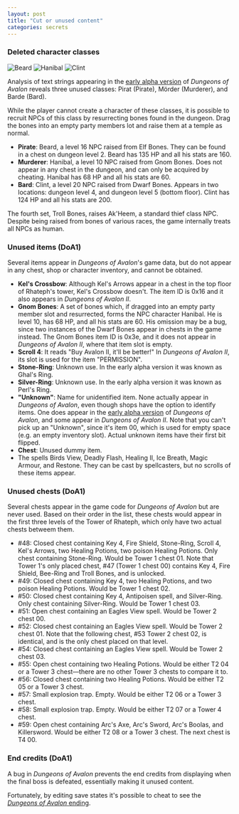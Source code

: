 ```yaml
---
layout: post
title: "Cut or unused content"
categories: secrets
---
```


### Deleted character classes

<div class="center">
<img src="../image/npc_beard.png" alt="Beard" title="Beard" class="right">
<img src="../image/npc_hanibal.png" alt="Hanibal" title="Hanibal" class="right">
<img src="../image/npc_clint.png" alt="Clint" title="Clint" class="right">
</div>

Analysis of text strings appearing in the
[early alpha version](../secrets/early-alpha-version) of _Dungeons of Avalon_
reveals three unused classes: Pirat (Pirate), M&ouml;rder (Murderer), and
Barde (Bard).

While the player cannot create a character of these classes, it is possible to
recruit NPCs of this class by resurrecting bones found in the dungeon. Drag the
bones into an empty party members lot and raise them at a temple as normal.

* __Pirate__: Beard, a level 16 NPC raised from Elf Bones.
  They can be found in a chest on dungeon level 2.
  Beard has 135 HP and all his stats are 160.
* __Murderer__: Hanibal, a level 10 NPC raised from Gnom Bones.
  Does not appear in any chest in the dungeon, and can only be acquired by
  cheating.
  Hanibal has 68 HP and all his stats are 60.
* __Bard__: Clint, a level 20 NPC raised from Dwarf Bones. Appears in two
  locations: dungeon level 4, and dungeon level 5 (bottom floor).
  Clint has 124 HP and all his stats are 200.

The fourth set, Troll Bones, raises Ak'Heem, a standard thief class NPC.
Despite being raised from bones of various races, the game internally treats all
NPCs as human.

### Unused items (DoA1)

Several items appear in _Dungeons of Avalon_'s game data, but do not appear in
any chest, shop or character inventory, and cannot be obtained.

* __Kel's Crossbow__: Although Kel's Arrows appear in a chest in the top floor
  of Rhateph's tower, Kel's Crossbow doesn't. The item ID is 0x16 and it also
  appears in _Dungeons of Avalon II_.
* __Gnom Bones__: A set of bones which, if dragged into an empty party member
  slot and resurrected, forms the NPC character Hanibal. He is level 10,
  has 68 HP, and all his stats are 60. His omission may be a bug, since two
  instances of the Dwarf Bones appear in chests in the game instead.
  The Gnom Bones item ID is 0x3e, and it does not appear in
  _Dungeons of Avalon II_, where that item slot is empty.
* __Scroll 4__: It reads "Buy Avalon II, it'll be better!" In
  _Dungeons of Avalon II_, its slot is used for the item "PERMISSION".
* __Stone-Ring__: Unknown use.
  In the early alpha version it was known as Ghal's Ring.
* __Silver-Ring__: Unknown use.
  In the early alpha version it was known as Perl's Ring.
* __"Unknown"__: Name for unidentified item. None actually appear in
  _Dungeons of Avalon_, even though shops have the option to identify items.
  One does appear in the
  [early alpha version](../secrets/early-alpha-version.html)
  of _Dungeons of Avalon_, and some appear in _Dungeons of Avalon II_.
  Note that you can't pick up an "Unknown", since it's item 00, which is used
  for empty space (e.g. an empty inventory slot). Actual unknown items have
  their first bit flipped.
* __Chest__: Unused dummy item.
* The spells Birds View, Deadly Flash, Healing II, Ice Breath, Magic Armour, and
  Restone. They can be cast by spellcasters, but no scrolls of these items
  appear.

### Unused chests (DoA1)

Several chests appear in the game code for _Dungeons of Avalon_ but are never
used. Based on their order in the list, these chests would appear in the first
three levels of the Tower of Rhateph, which only have two actual chests betweem
them.

* #48: Closed chest containing Key 4, Fire Shield, Stone-Ring, Scroll 4, Kel's
  Arrows, two Healing Potions, two poison Healing Potions.
  Only chest containing Stone-Ring.
  Would be Tower 1 chest 01.
  Note that Tower 1's only placed chest, #47 (Tower 1 chest 00) contains Key 4,
  Fire Shield, Bee-Ring and Troll Bones, and is unlocked.
* #49: Closed chest containing Key 4, two Healing Potions, and two poison
  Healing Potions.
  Would be Tower 1 chest 02.
* #50: Closed chest containing Key 4, Antipoisen spell, and Silver-Ring.
  Only chest containing Silver-Ring.
  Would be Tower 1 chest 03.
* #51: Open chest containing an Eagles View spell.
  Would be Tower 2 chest 00.
* #52: Closed chest containing an Eagles View spell.
  Would be Tower 2 chest 01.
  Note that the following chest, #53 Tower 2 chest 02, is identical, and is the
  only chest placed on that level.
* #54: Closed chest containing an Eagles View spell.
  Would be Tower 2 chest 03.
* #55: Open chest containing two Healing Potions.
  Would be either T2 04 or a Tower 3 chest&mdash;there are no other Tower 3
  chests to compare it to.
* #56: Closed chest containing two Healing Potions.
  Would be either T2 05 or a Tower 3 chest.
* #57: Small explosion trap. Empty.
  Would be either T2 06 or a Tower 3 chest.
* #58: Small explosion trap. Empty.
  Would be either T2 07 or a Tower 4 chest.
* #59: Open chest containing Arc's Axe, Arc's Sword, Arc's Boolas, and
  Killersword.
  Would be either T2 08 or a Tower 3 chest.
  The next chest is T4 00.

### End credits (DoA1)

A bug in _Dungeons of Avalon_ prevents the end credits from displaying when the
final boss is defeated, essentially making it unused content.

Fortunately, by editing save states it's possible to cheat to see the
[_Dungeons of Avalon_ ending](../secrets/doa1-ending.html).
